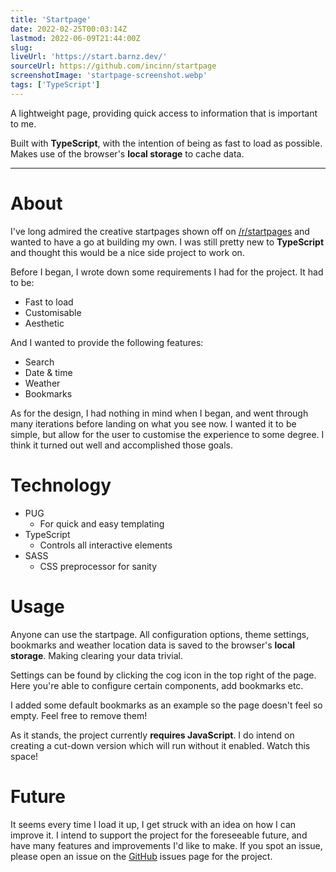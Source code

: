 ```yaml
---
title: 'Startpage'
date: 2022-02-25T00:03:14Z
lastmod: 2022-06-09T21:44:00Z
slug:
liveUrl: 'https://start.barnz.dev/'
sourceUrl: https://github.com/incinn/startpage
screenshotImage: 'startpage-screenshot.webp'
tags: ['TypeScript']
---
```


A lightweight page, providing quick access to information that is important to me.

Built with **TypeScript**, with the intention of being as fast to load as possible. Makes use of the browser's **local storage** to cache data.

<!--more-->

---

# About

I've long admired the creative startpages shown off on [/r/startpages](https://old.reddit.com/r/startpages/) and wanted to have a go at building my own. I was still pretty new to **TypeScript** and thought this would be a nice side project to work on.

Before I began, I wrote down some requirements I had for the project. It had to be:

- Fast to load
- Customisable 
- Aesthetic

And I wanted to provide the following features:
- Search
- Date & time
- Weather
- Bookmarks

As for the design, I had nothing in mind when I began, and went through many iterations before landing on what you see now. I wanted it to be simple, but allow for the user to customise the experience to some degree. I think it turned out well and accomplished those goals.

# Technology

- PUG
  - For quick and easy templating
- TypeScript
  - Controls all interactive elements
- SASS
  - CSS preprocessor for sanity

# Usage

Anyone can use the startpage. All configuration options, theme settings, bookmarks and weather location data is saved to the browser's **local storage**. Making clearing your data trivial.

Settings can be found by clicking the cog icon in the top right of the page. Here you're able to configure certain components, add bookmarks etc.

I added some default bookmarks as an example so the page doesn't feel so empty. Feel free to remove them!

As it stands, the project currently **requires JavaScript**. I do intend on creating a cut-down version which will run without it enabled. Watch this space!

# Future

It seems every time I load it up, I get struck with an idea on how I can improve it. I intend to support the project for the foreseeable future, and have many features and improvements I'd like to make. If you spot an issue, please open an issue on the [GitHub](https://github.com/incinn/startpage) issues page for the project.

